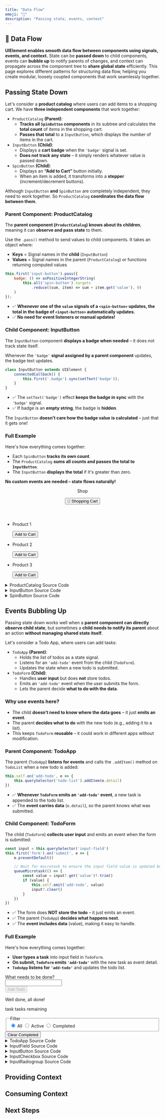 ```yaml
---
title: "Data Flow"
emoji: "🔄"
description: "Passing state, events, context"
---
```


<section class="hero">

# 🔄 Data Flow

<p class="lead"><strong>UIElement enables smooth data flow between components using signals, events, and context.</strong> State can be <strong>passed down</strong> to child components, events can <strong>bubble up</strong> to notify parents of changes, and context can propagate across the component tree to <strong>share global state</strong> efficiently. This page explores different patterns for structuring data flow, helping you create modular, loosely coupled components that work seamlessly together.</p>
</section>

<section>

## Passing State Down

Let's consider a **product catalog** where users can add items to a shopping cart. We have **three independent components** that work together:

* `ProductCatalog` **(Parent)**:
	- **Tracks all `SpinButton` components** in its subtree and calculates the **total count** of items in the shopping cart.
	- **Passes that total** to a `InputButton`, which displays the number of items in the cart.
* `InputButton` **(Child)**:
	- Displays a **cart badge** when the `'badge'` signal is set.
	- **Does not track any state** – it simply renders whatever value is passed down.
* `SpinButton` **(Child)**:
	- Displays an **“Add to Cart”** button initially.
	- When an item is added, it transforms into a **stepper** (increment/decrement buttons).

Although `InputButton` **and** `SpinButton` are completely independent, they need to work together.
So `ProductCatalog` **coordinates the data flow between them**.

### Parent Component: ProductCatalog

The **parent component (`ProductCatalog`) knows about its children**, meaning it can **observe and pass state** to them.

Use the `.pass()` method to send values to child components. It takes an object where:

* **Keys** = Signal names in the **child** (`InputButton`)
* **Values** = Signal names in the parent (`ProductCatalog`) or functions returning computed values

```js
this.first('input-button').pass({
	badge: () => asPositiveIntegerString(
		this.all('spin-button').targets
			.reduce((sum, item) => sum + item.get('value'), 0)
	)
});
```

* ✅ **Whenever one of the `value` signals of a `<spin-button>` updates, the total in the badge of `<input-button>` automatically updates.**
* ✅ **No need for event listeners or manual updates!**

### Child Component: InputButton

The `InputButton` component **displays a badge when needed** – it does not track state itself.

Whenever the `'badge'` **signal assigned by a parent component** updates, the badge text updates.

```js
class InputButton extends UIElement {
	connectedCallback() {
		this.first('.badge').sync(setText('badge'));
	}
}
```

* ✅ The `setText('badge')` effect **keeps the badge in sync** with the `'badge'` signal.
* ✅ If badge is an **empty string**, the badge is **hidden**.

The `InputButton` **doesn't care how the badge value is calculated** – just that it gets one!

### Full Example

Here's how everything comes together:

* Each `SpinButton` **tracks its own count**.
* The `ProductCatalog` **sums all counts and passes the total to `InputButton`**.
* The `InputButton` **displays the total** if it's greater than zero.

**No custom events are needed – state flows naturally!**

<component-demo>
	<div class="preview">
		<product-catalog>
			<header>
				<p>Shop</p>
				<input-button>
					<button type="button">
						<span class="label">🛒 Shopping Cart</span>
						<span class="badge"></span>
					</button>
				</input-button>
			</header>
			<ul>
				<li>
					<p>Product 1</p>
					<spin-button value="0" zero-label="Add to Cart" increment-label="Increment">
						<button type="button" class="decrement" aria-label="Decrement" hidden>−</button>
						<p class="value" hidden>0</p>
						<button type="button" class="increment">Add to Cart</button>
					</spin-button>
				</li>
				<li>
					<p>Product 2</p>
					<spin-button value="0" zero-label="Add to Cart" increment-label="Increment">
						<button type="button" class="decrement" aria-label="Decrement" hidden>−</button>
						<p class="value" hidden>0</p>
						<button type="button" class="increment">Add to Cart</button>
					</spin-button>
				</li>
				<li>
					<p>Product 3</p>
					<spin-button value="0" zero-label="Add to Cart" increment-label="Increment">
						<button type="button" class="decrement" aria-label="Decrement" hidden>−</button>
						<p class="value" hidden>0</p>
						<button type="button" class="increment">Add to Cart</button>
					</spin-button>
				</li>
			</ul>
		</product-catalog>
	</div>
	<details>
		<summary>ProductCatalog Source Code</summary>
		<lazy-load src="./examples/product-catalog.html">
			<p class="loading" role="status">Loading...</p>
			<p class="error" role="alert" aria-live="polite" hidden></p>
		</lazy-load>
	</details>
	<details>
		<summary>InputButton Source Code</summary>
		<lazy-load src="./examples/input-button.html">
			<p class="loading" role="status">Loading...</p>
			<p class="error" role="alert" aria-live="polite" hidden></p>
		</lazy-load>
	</details>
	<details>
		<summary>SpinButton Source Code</summary>
		<lazy-load src="./examples/spin-button.html">
			<p class="loading" role="status">Loading...</p>
			<p class="error" role="alert" aria-live="polite" hidden></p>
		</lazy-load>
	</details>
</component-demo>

</section>

<section>

## Events Bubbling Up

Passing state down works well when a **parent component can directly observe child state**, but sometimes a **child needs to notify its parent** about an action **without managing shared state itself**.

Let's consider a Todo App, where users can add tasks:

* `TodoApp` **(Parent)**:
	- Holds the list of todos as a state signal.
	- Listens for an `'add-todo'` event from the child (`TodoForm`).
	- Updates the state when a new todo is submitted.
* `TodoForm` **(Child)**:
	- Handles **user input** but does **not** store todos.
	- Emits an `'add-todo'` event when the user submits the form.
	- Lets the parent decide **what to do with the data**.

### Why use events here?

* The child **doesn’t need to know where the data goes** – it just **emits an event**.
* The parent **decides what to do** with the new todo (e.g., adding it to a list).
* This keeps `TodoForm` **reusable** – it could work in different apps without modification.

### Parent Component: TodoApp

The parent (`TodoApp`) **listens for events** and calls the `.addItem()` method on `TodoList` when a new todo is added:

```js
this.self.on('add-todo', e => {
	this.querySelector('todo-list').addItem(e.detail)
})
```
* ✅ **Whenever `TodoForm` emits an `'add-todo'` event**, a new task is appended to the todo list.
* ✅ The **event carries data** (`e.detail`), so the parent knows what was submitted.

### Child Component: TodoForm

The child (`TodoForm`) **collects user input** and emits an event when the form is submitted:

```js
const input = this.querySelector('input-field')
this.first('form').on('submit', e => {
	e.preventDefault()

	// Wait for microtask to ensure the input field value is updated before dispatching the event
	queueMicrotask(() => {
		const value = input?.get('value')?.trim()
		if (value) {
			this.self.emit('add-todo', value)
			input?.clear()
		}
	})
})
```

* ✅ The form does **NOT store the todo** – it just emits an event.
* ✅ The parent (`TodoApp`) **decides what happens next**.
* ✅ The **event includes data** (value), making it easy to handle.

### Full Example

Here's how everything comes together:

* **User types a task** into input field in `TodoForm`.
* **On submit, `TodoForm` emits `'add-todo'`** with the new task as event detail.
* **`TodoApp` listens for `'add-todo'`** and updates the todo list.

<component-demo>
	<div class="preview">
		<todo-app>
			<form action="#">
				<input-field>
					<label for="add-todo">What needs to be done?</label>
					<div class="row">
						<div class="group auto">
							<input id="add-todo" type="text" value="" required>
						</div>
					</div>
				</input-field>
				<input-button class="submit">
					<button type="submit" class="constructive" disabled>Add Todo</button>
				</input-button>
			</form>
			<ol filter="all"></ol>
			<template>
				<li>
					<input-checkbox class="todo">
						<label>
							<input type="checkbox" class="visually-hidden" />
							<span class="label"><slot></slot></span>
						</label>
					</input-checkbox>
					<input-button class="delete">
						<button type="button" class="destructive small">Delete</button>
					</input-button>
				</li>
			</template>
			<footer>
				<div class="todo-count">
					<p class="all-done">Well done, all done!</p>
					<p class="remaining">
						<span class="count"></span>
						<span class="singular">task</span>
						<span class="plural">tasks</span>
						remaining
					</p>
				</div>
				<input-radiogroup value="all" class="split-button">
					<fieldset>
						<legend class="visually-hidden">Filter</legend>
							<label class="selected">
								<input type="radio" class="visually-hidden" name="filter" value="all" checked>
								<span>All</span>
							</label>
							<label>
								<input type="radio" class="visually-hidden" name="filter" value="active">
								<span>Active</span>
							</label>
							<label>
								<input type="radio" class="visually-hidden" name="filter" value="completed">
								<span>Completed</span>
							</label>
					</fieldset>
				</input-radiogroup>
				<input-button class="clear-completed">
					<button type="button" class="destructive">
						<span class="label">Clear Completed</span>
						<span class="badge"></span>
					</button>
				</input-button>
			</footer>
		</todo-app>
	</div>
	<details>
		<summary>TodoApp Source Code</summary>
		<lazy-load src="./examples/todo-app.html">
			<p class="loading" role="status">Loading...</p>
			<p class="error" role="alert" aria-live="polite" hidden></p>
		</lazy-load>
	</details>
	<details>
		<summary>InputField Source Code</summary>
		<lazy-load src="./examples/input-field.html">
			<p class="loading" role="status">Loading...</p>
			<p class="error" role="alert" aria-live="polite" hidden></p>
		</lazy-load>
	</details>
	<details>
		<summary>InputButton Source Code</summary>
		<lazy-load src="./examples/input-button.html">
			<p class="loading" role="status">Loading...</p>
			<p class="error" role="alert" aria-live="polite" hidden></p>
		</lazy-load>
	</details>
	<details>
		<summary>InputCheckbox Source Code</summary>
		<lazy-load src="./examples/input-checkbox.html">
			<p class="loading" role="status">Loading...</p>
			<p class="error" role="alert" aria-live="polite" hidden></p>
		</lazy-load>
	</details>
	<details>
		<summary>InputRadiogroup Source Code</summary>
		<lazy-load src="./examples/input-radiogroup.html">
			<p class="loading" role="status">Loading...</p>
			<p class="error" role="alert" aria-live="polite" hidden></p>
		</lazy-load>
	</details>
</component-demo>

</section>

<section>

## Providing Context



</section>

<section>

## Consuming Context



</section>

<section>

## Next Steps



</section>